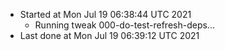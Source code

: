   - Started at Mon Jul 19 06:38:44 UTC 2021
    - Running tweak 000-do-test-refresh-deps...
  - Last done at Mon Jul 19 06:39:12 UTC 2021
